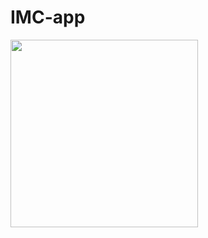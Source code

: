 # IMC-app
<img src="https://user-images.githubusercontent.com/53658830/212421354-332d87ae-dd18-41fe-b225-26e2d177bd37.gif" width="300px"/>
